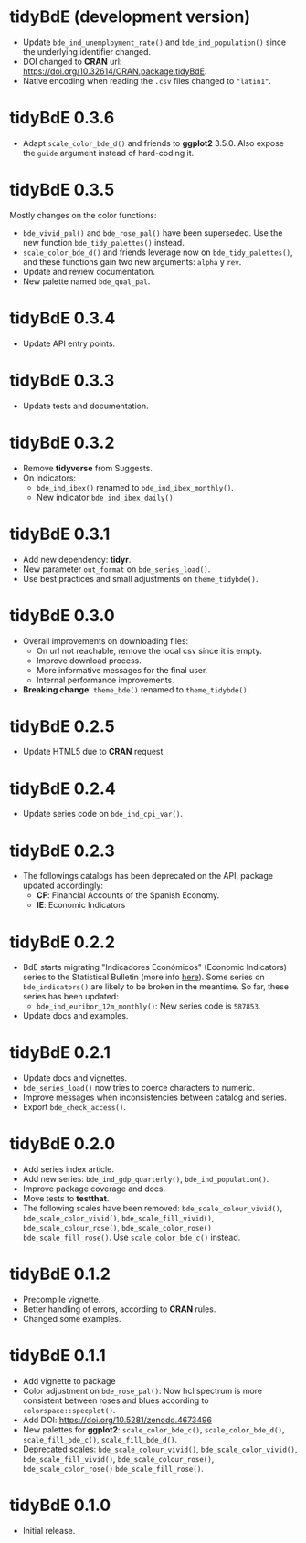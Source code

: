 # tidyBdE (development version)

-   Update `bde_ind_unemployment_rate()` and `bde_ind_population()` since the
    underlying identifier changed.
-   DOI changed to **CRAN** url:
    <https://doi.org/10.32614/CRAN.package.tidyBdE>.
-   Native encoding when reading the `.csv` files changed to `"latin1"`.

# tidyBdE 0.3.6

-   Adapt `scale_color_bde_d()` and friends to **ggplot2** 3.5.0. Also expose
    the `guide` argument instead of hard-coding it.

# tidyBdE 0.3.5

Mostly changes on the color functions:

-   `bde_vivid_pal()` and `bde_rose_pal()` have been superseded. Use the new
    function `bde_tidy_palettes()` instead.
-   `scale_color_bde_d()` and friends leverage now on `bde_tidy_palettes()`, and
    these functions gain two new arguments: `alpha` y `rev`.
-   Update and review documentation.
-   New palette named `bde_qual_pal`.

# tidyBdE 0.3.4

-   Update API entry points.

# tidyBdE 0.3.3

-   Update tests and documentation.

# tidyBdE 0.3.2

-   Remove **tidyverse** from Suggests.
-   On indicators:
    -   `bde_ind_ibex()` renamed to `bde_ind_ibex_monthly()`.
    -   New indicator `bde_ind_ibex_daily()`

# tidyBdE 0.3.1

-   Add new dependency: **tidyr**.
-   New parameter `out_format` on `bde_series_load()`.
-   Use best practices and small adjustments on `theme_tidybde()`.

# tidyBdE 0.3.0

-   Overall improvements on downloading files:
    -   On url not reachable, remove the local csv since it is empty.
    -   Improve download process.
    -   More informative messages for the final user.
    -   Internal performance improvements.
-   **Breaking change**: `theme_bde()` renamed to `theme_tidybde()`.

# tidyBdE 0.2.5

-   Update HTML5 due to **CRAN** request

# tidyBdE 0.2.4

-   Update series code on `bde_ind_cpi_var()`.

# tidyBdE 0.2.3

-   The followings catalogs has been deprecated on the API, package updated
    accordingly:
    -   **CF**: Financial Accounts of the Spanish Economy.
    -   **IE**: Economic Indicators

# tidyBdE 0.2.2

-   BdE starts migrating "Indicadores Económicos" (Economic Indicators) series
    to the Statistical Bulletin (more info
    [here](https://www.bde.es/wbe/en/estadisticas/)). Some series on
    `bde_indicators()` are likely to be broken in the meantime. So far, these
    series has been updated:
    -   `bde_ind_euribor_12m_monthly()`: New series code is `587853`.
-   Update docs and examples.

# tidyBdE 0.2.1

-   Update docs and vignettes.
-   `bde_series_load()` now tries to coerce characters to numeric.
-   Improve messages when inconsistencies between catalog and series.
-   Export `bde_check_access()`.

# tidyBdE 0.2.0

-   Add series index article.
-   Add new series: `bde_ind_gdp_quarterly()`, `bde_ind_population()`.
-   Improve package coverage and docs.
-   Move tests to **testthat**.
-   The following scales have been removed: `bde_scale_colour_vivid()`,
    `bde_scale_color_vivid()`, `bde_scale_fill_vivid()`,
    `bde_scale_colour_rose()`, `bde_scale_color_rose()` `bde_scale_fill_rose()`.
    Use `scale_color_bde_c()` instead.

# tidyBdE 0.1.2

-   Precompile vignette.
-   Better handling of errors, according to **CRAN** rules.
-   Changed some examples.

# tidyBdE 0.1.1

-   Add vignette to package
-   Color adjustment on `bde_rose_pal()`: Now hcl spectrum is more consistent
    between roses and blues according to `colorspace::specplot()`.
-   Add DOI: <https://doi.org/10.5281/zenodo.4673496>
-   New palettes for **ggplot2**: `scale_color_bde_c()`, `scale_color_bde_d()`,
    `scale_fill_bde_c()`, `scale_fill_bde_d()`.
-   Deprecated scales: `bde_scale_colour_vivid()`, `bde_scale_color_vivid()`,
    `bde_scale_fill_vivid()`, `bde_scale_colour_rose()`,
    `bde_scale_color_rose()` `bde_scale_fill_rose()`.

# tidyBdE 0.1.0

-   Initial release.
